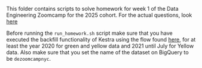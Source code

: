 This folder contains scripts to solve homework for week 1 of the Data Engineering Zoomcamp for the 2025 cohort. For the actual questions, look [here](https://github.com/DataTalksClub/data-engineering-zoomcamp/blob/main/cohorts/2025/02-workflow-orchestration/homework.md)

Before running the `run_homework.sh` script make sure that you have executed the backfill functionality of Kestra using the flow found [here](https://github.com/DataTalksClub/data-engineering-zoomcamp/blob/main/02-workflow-orchestration/flows/06_gcp_taxi_scheduled.yaml), for at least the year 2020 for green and yellow data and 2021 until July for Yellow data. Also make sure that you set the name of the dataset on BigQuery to be `dezoomcampnyc`.